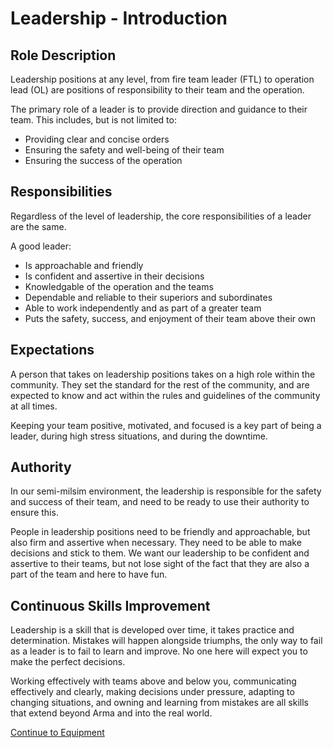 # Leadership - Introduction

## Role Description

Leadership positions at any level, from fire team leader (FTL) to operation lead (OL) are positions of responsibility to their team and the operation.

The primary role of a leader is to provide direction and guidance to their team. This includes, but is not limited to:

- Providing clear and concise orders
- Ensuring the safety and well-being of their team
- Ensuring the success of the operation

## Responsibilities

Regardless of the level of leadership, the core responsibilities of a leader are the same.

A good leader:

- Is approachable and friendly
- Is confident and assertive in their decisions
- Knowledgable of the operation and the teams
- Dependable and reliable to their superiors and subordinates
- Able to work independently and as part of a greater team
- Puts the safety, success, and enjoyment of their team above their own

## Expectations

A person that takes on leadership positions takes on a high role within the community. They set the standard for the rest of the community, and are expected to know and act within the rules and guidelines of the community at all times.

Keeping your team positive, motivated, and focused is a key part of being a leader, during high stress situations, and during the downtime.

## Authority

In our semi-milsim environment, the leadership is responsible for the safety and success of their team, and need to be ready to use their authority to ensure this.

People in leadership positions need to be friendly and approachable, but also firm and assertive when necessary. They need to be able to make decisions and stick to them. We want our leadership to be confident and assertive to their teams, but not lose sight of the fact that they are also a part of the team and here to have fun.

## Continuous Skills Improvement

Leadership is a skill that is developed over time, it takes practice and determination. Mistakes will happen alongside triumphs, the only way to fail as a leader is to fail to learn and improve. No one here will expect you to make the perfect decisions.

Working effectively with teams above and below you, communicating effectively and clearly, making decisions under pressure, adapting to changing situations, and owning and learning from mistakes are all skills that extend beyond Arma and into the real world.

[Continue to Equipment](certs/leadership/equipment.md)
